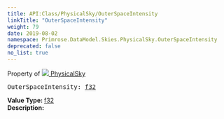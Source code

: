 ```yaml
---
title: API:Class/PhysicalSky/OuterSpaceIntensity
linkTitle: "OuterSpaceIntensity"
weight: 79
date: 2019-08-02
namespace: Primrose.DataModel.Skies.PhysicalSky.OuterSpaceIntensity
deprecated: false
no_list: true
---
```

Property of <a href="/docs/api-reference/Class/PhysicalSky"><img src="/icons/silk/sky.png"/>&nbsp;PhysicalSky</a>
<pre class="method-declaration">
OuterSpaceIntensity: <a class="type" href="/docs/api-reference/System/Primitives#single">f32</a></pre>
<b>Value Type: </b>
<a class="type" href="/docs/api-reference/System/Primitives#single">f32</a>
<br/>
<b>Description: </b>